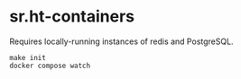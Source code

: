 # sr.ht-containers

Requires locally-running instances of redis and PostgreSQL.

    make init
    docker compose watch
